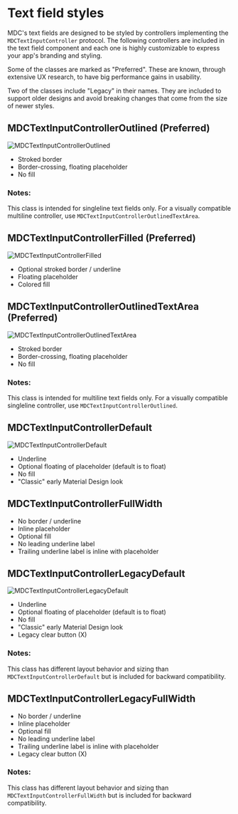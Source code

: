 #  Text field styles

MDC's text fields are designed to be styled by controllers implementing the `MDCTextInputController` protocol. The following controllers are included in the text field component and each one is highly customizable to express your app's branding and styling.

Some of the classes are marked as "Preferred". These are known, through extensive UX research, to have big performance gains in usability.

Two of the classes include "Legacy" in their names. They are included to support older designs and avoid breaking changes that come from the size of newer styles.

## MDCTextInputControllerOutlined (Preferred)

![MDCTextInputControllerOutlined](docs/assets/MDCTextInputControllerOutlined.gif)

- Stroked border
- Border-crossing, floating placeholder
- No fill

### Notes:
This class is intended for singleline text fields only. For a visually compatible multiline controller, use `MDCTextInputControllerOutlinedTextArea`.

## MDCTextInputControllerFilled (Preferred)

![MDCTextInputControllerFilled](docs/assets/MDCTextInputControllerFilled.gif)

- Optional stroked border / underline
- Floating placeholder
- Colored fill

## MDCTextInputControllerOutlinedTextArea (Preferred)

![MDCTextInputControllerOutlinedTextArea](docs/assets/MDCTextInputControllerOutlinedTextArea.gif)

- Stroked border
- Border-crossing, floating placeholder
- No fill

### Notes:
This class is intended for multiline text fields only. For a visually compatible singleline controller, use `MDCTextInputControllerOutlined`.

## MDCTextInputControllerDefault

![MDCTextInputControllerDefault](docs/assets/MDCTextInputControllerDefault.gif)

- Underline
- Optional floating of placeholder (default is to float)
- No fill
- "Classic" early Material Design look

## MDCTextInputControllerFullWidth

- No border / underline
- Inline placeholder
- Optional fill
- No leading underline label
- Trailing underline label is inline with placeholder

## MDCTextInputControllerLegacyDefault

![MDCTextInputControllerLegacyDefault](docs/assets/MDCTextInputControllerLegacyDefault.gif)

- Underline
- Optional floating of placeholder (default is to float)
- No fill
- "Classic" early Material Design look
- Legacy clear button (X)

### Notes:
This class has different layout behavior and sizing than `MDCTextInputControllerDefault` but is included for backward compatibility.

## MDCTextInputControllerLegacyFullWidth

- No border / underline
- Inline placeholder
- Optional fill
- No leading underline label
- Trailing underline label is inline with placeholder
- Legacy clear button (X)

### Notes:
This class has different layout behavior and sizing than `MDCTextInputControllerFullWidth` but is included for backward compatibility.
